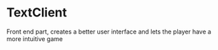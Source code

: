 # TextClient

Front end part, creates a better user interface and lets the player have a more intuitive game

